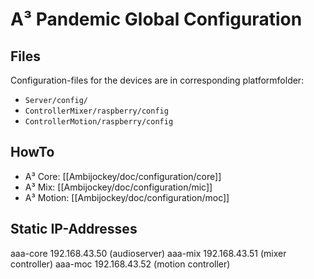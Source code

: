 # A³ Pandemic Global Configuration
## Files
Configuration-files for the devices are in corresponding platformfolder:
- ```Server/config/```
- ```ControllerMixer/raspberry/config```
- ```ControllerMotion/raspberry/config```

## HowTo
- A³ Core: [[Ambijockey/doc/configuration/core]]
- A³ Mix: [[Ambijockey/doc/configuration/mic]]
- A³ Motion: [[Ambijockey/doc/configuration/moc]]

## Static IP-Addresses
aaa-core 192.168.43.50 (audioserver)
aaa-mix 192.168.43.51 (mixer controller)
aaa-moc 192.168.43.52 (motion controller)